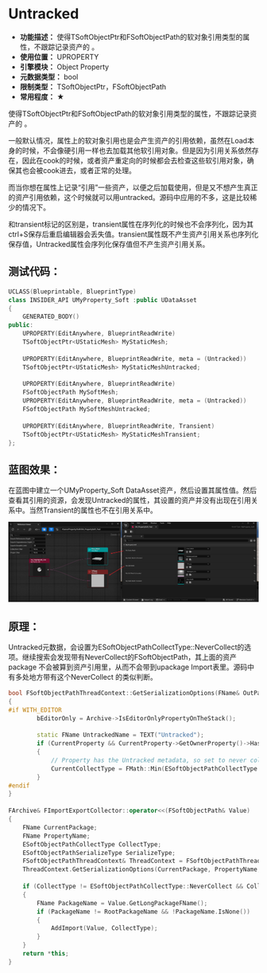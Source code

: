 ﻿# Untracked

- **功能描述：** 使得TSoftObjectPtr和FSoftObjectPath的软对象引用类型的属性，不跟踪记录资产的 。
- **使用位置：** UPROPERTY
- **引擎模块：** Object Property
- **元数据类型：** bool
- **限制类型：** TSoftObjectPtr，FSoftObjectPath 
- **常用程度：** ★

使得TSoftObjectPtr和FSoftObjectPath的软对象引用类型的属性，不跟踪记录资产的 。

一般默认情况，属性上的软对象引用也是会产生资产的引用依赖，虽然在Load本身的时候，不会像硬引用一样也去加载其他软引用对象。但是因为引用关系依然存在，因此在cook的时候，或者资产重定向的时候都会去检查这些软引用对象，确保其也会被cook进去，或者正常的处理。

而当你想在属性上记录“引用”一些资产，以便之后加载使用，但是又不想产生真正的资产引用依赖，这个时候就可以用untracked。源码中应用的不多，这是比较稀少的情况下。

和transient标记的区别是，transient属性在序列化的时候也不会序列化，因为其ctrl+S保存后重启编辑器会丢失值。transient属性既不产生资产引用关系也序列化保存值，Untracked属性会序列化保存值但不产生资产引用关系。

## 测试代码：

```cpp
UCLASS(Blueprintable, BlueprintType)
class INSIDER_API UMyProperty_Soft :public UDataAsset
{
	GENERATED_BODY()
public:
	UPROPERTY(EditAnywhere, BlueprintReadWrite)
	TSoftObjectPtr<UStaticMesh> MyStaticMesh;

	UPROPERTY(EditAnywhere, BlueprintReadWrite, meta = (Untracked))
	TSoftObjectPtr<UStaticMesh> MyStaticMeshUntracked;

	UPROPERTY(EditAnywhere, BlueprintReadWrite)
	FSoftObjectPath MySoftMesh;
	UPROPERTY(EditAnywhere, BlueprintReadWrite, meta = (Untracked))
	FSoftObjectPath MySoftMeshUntracked;

	UPROPERTY(EditAnywhere, BlueprintReadWrite, Transient)
	TSoftObjectPtr<UStaticMesh> MyStaticMeshTransient;
};
```

## 蓝图效果：

在蓝图中建立一个UMyProperty_Soft DataAsset资产，然后设置其属性值。然后查看其引用的资源，会发现Untracked的属性，其设置的资产并没有出现在引用关系中。当然Transient的属性也不在引用关系中。

![Untitled](Untitled.png)

## 原理：

Untracked元数据，会设置为ESoftObjectPathCollectType::NeverCollect的选项。继续搜索会发现带有NeverCollect的FSoftObjectPath，其上面的资产package 不会被算到资产引用里，从而不会带到upackage Import表里。源码中有多处地方带有这个NeverCollect 的类似判断。

```cpp
bool FSoftObjectPathThreadContext::GetSerializationOptions(FName& OutPackageName, FName& OutPropertyName, ESoftObjectPathCollectType& OutCollectType, ESoftObjectPathSerializeType& OutSerializeType, FArchive* Archive) const
{
#if WITH_EDITOR
		bEditorOnly = Archive->IsEditorOnlyPropertyOnTheStack();

		static FName UntrackedName = TEXT("Untracked");
		if (CurrentProperty && CurrentProperty->GetOwnerProperty()->HasMetaData(UntrackedName))
		{
			// Property has the Untracked metadata, so set to never collect references if it's higher than NeverCollect
			CurrentCollectType = FMath::Min(ESoftObjectPathCollectType::NeverCollect, CurrentCollectType);
		}
#endif
}

FArchive& FImportExportCollector::operator<<(FSoftObjectPath& Value)
{
	FName CurrentPackage;
	FName PropertyName;
	ESoftObjectPathCollectType CollectType;
	ESoftObjectPathSerializeType SerializeType;
	FSoftObjectPathThreadContext& ThreadContext = FSoftObjectPathThreadContext::Get();
	ThreadContext.GetSerializationOptions(CurrentPackage, PropertyName, CollectType, SerializeType, this);

	if (CollectType != ESoftObjectPathCollectType::NeverCollect && CollectType != ESoftObjectPathCollectType::NonPackage)
	{
		FName PackageName = Value.GetLongPackageFName();
		if (PackageName != RootPackageName && !PackageName.IsNone())
		{
			AddImport(Value, CollectType);
		}
	}
	return *this;
}
```
